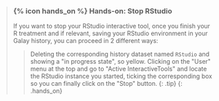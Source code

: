 > ### {% icon hands_on %} Hands-on: Stop RStudio
>
> If you want to stop your RStudio interactive tool, once you finish your R treatment and if relevant, saving your RStudio environment in your Galay history, you can proceed in 2 different ways:
> > Deleting the corresponding history dataset named `RStudio` and showing a "in progress state", so yellow.
> > Clicking on the "User" menu at the top and go to "Active InteractiveTools" and locate the RStudio instance you started, ticking the corresponding box so you can finally click on the "Stop" button.
> {: .tip}
{: .hands_on}

